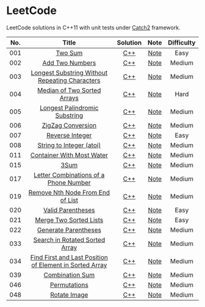# LeetCode

LeetCode solutions in C++11 with unit tests under [Catch2](https://github.com/catchorg/Catch2) framework.

| No.  |                            Title                             |                           Solution                           |                             Note                             | Difficulty |
| :--: | :----------------------------------------------------------: | :----------------------------------------------------------: | :----------------------------------------------------------: | :--------: |
| 001  |      [Two Sum](https://leetcode.com/problems/two-sum/)       |        [C++](./Problems/001.%20Two%20Sum/solution.h)         |        [Note](./Problems/001.%20Two%20Sum/README.md)         |    Easy    |
| 002  | [Add Two Numbers](https://leetcode.com/problems/add-two-numbers/) |   [C++](./Problems/002.%20Add%20Two%20Numbers/solution.h)    |   [Note](./Problems/002.%20Add%20Two%20Numbers/README.md)    |   Medium   |
| 003  | [Longest Substring Without Repeating Characters](https://leetcode.com/problems/longest-substring-without-repeating-characters/) | [C++](./Problems/003.%20Longest%20Substring%20Without%20Repeating%20Characters/solution.h) | [Note](./Problems/003.%20Longest%20Substring%20Without%20Repeating%20Characters/README.md) |   Medium   |
| 004  | [Median of Two Sorted Arrays](https://leetcode.com/problems/median-of-two-sorted-arrays/) | [C++](./Problems/004.%20Median%20of%20Two%20Sorted%20Arrays/solution.h) | [Note](./Problems/004.%20Median%20of%20Two%20Sorted%20Arrays/README.md) |    Hard    |
| 005  | [Longest Palindromic Substring](https://leetcode.com/problems/longest-palindromic-substring/) | [C++](./Problems/005.%20Longest%20Palindromic%20Substring/solution.h) | [Note](./Problems/005.%20Longest%20Palindromic%20Substring/README.md) |   Medium   |
| 006  | [ZigZag Conversion](https://leetcode.com/problems/zigzag-conversion/) |   [C++](./Problems/006.%20ZigZag%20Conversion/solution.h)    |   [Note](./Problems/006.%20ZigZag%20Conversion/README.md)    |   Medium   |
| 007  | [Reverse Integer](https://leetcode.com/problems/reverse-integer/) |    [C++](./Problems/007.%20Reverse%20Integer/solution.h)     |    [Note](./Problems/007.%20Reverse%20Integer/README.md)     |    Easy    |
| 008  | [String to Integer (atoi)](https://leetcode.com/problems/string-to-integer-atoi/) | [C++](./Problems/008.%20String%20to%20Integer%20(atoi)/solution.h) | [Note](./Problems/008.%20String%20to%20Integer%20(atoi)/README.md) |   Medium   |
| 011  | [Container With Most Water](https://leetcode.com/problems/container-with-most-water/) | [C++](./Problems/011.%20Container%20With%20Most%20Water/solution.h) | [Note](./Problems/011.%20Container%20With%20Most%20Water/README.md) |   Medium   |
| 015  |         [3Sum](https://leetcode.com/problems/3sum/)          |           [C++](./Problems/015.%203Sum/solution.h)           |           [Note](./Problems/015.%203Sum/README.md)           |   Medium   |
| 017  | [Letter Combinations of a Phone Number](https://leetcode.com/problems/letter-combinations-of-a-phone-number/) | [C++](./Problems/017.%20Letter%20Combinations%20of%20a%20Phone%20Number/solution.h) | [Note](./Problems/017.%20Letter%20Combinations%20of%20a%20Phone%20Number/README.md) |   Medium   |
| 019  | [Remove Nth Node From End of List](https://leetcode.com/problems/remove-nth-node-from-end-of-list/) | [C++](./Problems/019.%20Remove%20Nth%20Node%20From%20End%20of%20List/solution.h) | [Note](./Problems/019.%20Remove%20Nth%20Node%20From%20End%20of%20List/README.md) |   Medium   |
| 020  | [Valid Parentheses](https://leetcode.com/problems/valid-parentheses/) |   [C++](./Problems/020.%20Valid%20Parentheses/solution.h)    |   [Note](./Problems/020.%20Valid%20Parentheses/README.md)    |    Easy    |
| 021  | [Merge Two Sorted Lists](https://leetcode.com/problems/merge-two-sorted-lists/) | [C++](./Problems/021.%20Merge%20Two%20Sorted%20Lists/solution.h) | [Note](./Problems/021.%20Merge%20Two%20Sorted%20Lists/README.md) |    Easy    |
| 022  | [Generate Parentheses](https://leetcode.com/problems/generate-parentheses/) |  [C++](./Problems/022.%20Generate%20Parentheses/solution.h)  |  [Note](./Problems/022.%20Generate%20Parentheses/README.md)  |   Medium   |
| 033  | [Search in Rotated Sorted Array](https://leetcode.com/problems/search-in-rotated-sorted-array/) | [C++](./Problems/033.%20Search%20in%20Rotated%20Sorted%20Array/solution.h) | [Note](./Problems/033.%20Search%20in%20Rotated%20Sorted%20Array/README.md) |   Medium   |
| 034  | [Find First and Last Position of Element in Sorted Array](https://leetcode.com/problems/find-first-and-last-position-of-element-in-sorted-array/) | [C++](./Problems/034.%20Find%20First%20and%20Last%20Position%20of%20Element%20in%20Sorted%20Array/solution.h) | [Note](./Problems/034.%20Find%20First%20and%20Last%20Position%20of%20Element%20in%20Sorted%20Array/README.md) |   Medium   |
| 039  | [Combination Sum](https://leetcode.com/problems/combination-sum/) |    [C++](./Problems/039.%20Combination%20Sum/solution.h)     |    [Note](./Problems/039.%20Combination%20Sum/README.md)     |   Medium   |
| 046  | [Permutations](https://leetcode.com/problems/permutations/)  |       [C++](./Problems/046.%20Permutations/solution.h)       |       [Note](./Problems/046.%20Permutations/README.md)       |   Medium   |
| 048  | [Rotate Image](https://leetcode.com/problems/rotate-image/)  |      [C++](./Problems/048.%20Rotate%20Image/solution.h)      |      [Note](./Problems/048.%20Rotate%20Image/README.md)      |   Medium   |





